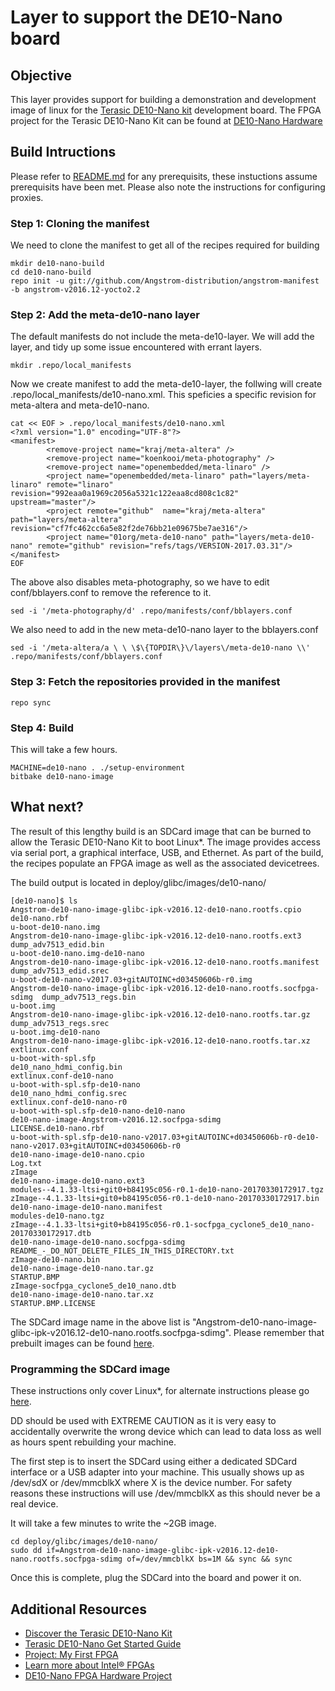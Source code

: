 # Layer to support the DE10-Nano board

## Objective
This layer provides support for building a demonstration and development image of linux for the [Terasic DE10-Nano kit](https://www.terasic.com.tw/cgi-bin/page/archive.pl?Language=English&CategoryNo=205&No=1046&PartNo=8) development board.  The FPGA project for the Terasic DE10-Nano Kit can be found at [DE10-Nano Hardware](https://github.com/01org/de10-nano-hardware)

## Build Intructions
Please refer to [README.md](https://github.com/Angstrom-distribution/angstrom-manifest/blob/master/README.md) for any prerequisits, these instuctions assume prerequisits have been met.  Please also note the instructions for configuring proxies.

### Step 1: Cloning the manifest
We need to clone the manifest to get all of the recipes required for building
```
mkdir de10-nano-build
cd de10-nano-build
repo init -u git://github.com/Angstrom-distribution/angstrom-manifest -b angstrom-v2016.12-yocto2.2 
```
### Step 2: Add the meta-de10-nano layer
The default manifests do not include the meta-de10-layer.  We will add the layer, and tidy up some issue encountered with errant layers.

```
mkdir .repo/local_manifests
```
Now we create manifest to add the meta-de10-layer, the follwing will create .repo/local_manifests/de10-nano.xml.  This speficies a specific revision for meta-altera and meta-de10-nano.

```
cat << EOF > .repo/local_manifests/de10-nano.xml
<?xml version="1.0" encoding="UTF-8"?>                                          
<manifest>                                                                      
        <remove-project name="kraj/meta-altera" />                              
        <remove-project name="koenkooi/meta-photography" />                     
        <remove-project name="openembedded/meta-linaro" />                      
        <project name="openembedded/meta-linaro" path="layers/meta-linaro" remote="linaro" revision="992eaa0a1969c2056a5321c122eaa8cd808c1c82" upstream="master"/>
        <project remote="github"  name="kraj/meta-altera" path="layers/meta-altera" revision="cf7fc462cc6a5e82f2de76bb21e09675be7ae316"/>
        <project name="01org/meta-de10-nano" path="layers/meta-de10-nano" remote="github" revision="refs/tags/VERSION-2017.03.31"/>
</manifest> 
EOF
```
The above also disables meta-photography, so we have to edit conf/bblayers.conf to remove the reference to it.
```
sed -i '/meta-photography/d' .repo/manifests/conf/bblayers.conf
```
We also need to add in the new meta-de10-nano layer to the bblayers.conf

```
sed -i '/meta-altera/a \ \ \$\{TOPDIR\}\/layers\/meta-de10-nano \\' .repo/manifests/conf/bblayers.conf
```

### Step 3: Fetch the repositories provided in the manifest
```
repo sync
```

### Step 4: Build
This will take a few hours. 
```
MACHINE=de10-nano . ./setup-environment
bitbake de10-nano-image
```

## What next?
The result of this lengthy build is an SDCard image that can be burned to allow the Terasic DE10-Nano Kit to boot Linux\*.  The image provides access via serial port, a graphical interface, USB, and Ethernet.  As part of the build, the recipes populate an FPGA image as well as the associated devicetrees.  

The build output is located in deploy/glibc/images/de10-nano/

```
[de10-nano]$ ls
Angstrom-de10-nano-image-glibc-ipk-v2016.12-de10-nano.rootfs.cpio           de10-nano.rbf                                                           u-boot-de10-nano.img
Angstrom-de10-nano-image-glibc-ipk-v2016.12-de10-nano.rootfs.ext3           dump_adv7513_edid.bin                                                   u-boot-de10-nano.img-de10-nano
Angstrom-de10-nano-image-glibc-ipk-v2016.12-de10-nano.rootfs.manifest       dump_adv7513_edid.srec                                                  u-boot-de10-nano-v2017.03+gitAUTOINC+d03450606b-r0.img
Angstrom-de10-nano-image-glibc-ipk-v2016.12-de10-nano.rootfs.socfpga-sdimg  dump_adv7513_regs.bin                                                   u-boot.img
Angstrom-de10-nano-image-glibc-ipk-v2016.12-de10-nano.rootfs.tar.gz         dump_adv7513_regs.srec                                                  u-boot.img-de10-nano
Angstrom-de10-nano-image-glibc-ipk-v2016.12-de10-nano.rootfs.tar.xz         extlinux.conf                                                           u-boot-with-spl.sfp
de10_nano_hdmi_config.bin                                                   extlinux.conf-de10-nano                                                 u-boot-with-spl.sfp-de10-nano
de10_nano_hdmi_config.srec                                                  extlinux.conf-de10-nano-r0                                              u-boot-with-spl.sfp-de10-nano-de10-nano
de10-nano-image-Angstrom-v2016.12.socfpga-sdimg                             LICENSE.de10-nano.rbf                                                   u-boot-with-spl.sfp-de10-nano-v2017.03+gitAUTOINC+d03450606b-r0-de10-nano-v2017.03+gitAUTOINC+d03450606b-r0
de10-nano-image-de10-nano.cpio                                              Log.txt                                                                 zImage
de10-nano-image-de10-nano.ext3                                              modules--4.1.33-ltsi+git0+b84195c056-r0.1-de10-nano-20170330172917.tgz  zImage--4.1.33-ltsi+git0+b84195c056-r0.1-de10-nano-20170330172917.bin
de10-nano-image-de10-nano.manifest                                          modules-de10-nano.tgz                                                   zImage--4.1.33-ltsi+git0+b84195c056-r0.1-socfpga_cyclone5_de10_nano-20170330172917.dtb
de10-nano-image-de10-nano.socfpga-sdimg                                     README_-_DO_NOT_DELETE_FILES_IN_THIS_DIRECTORY.txt                      zImage-de10-nano.bin
de10-nano-image-de10-nano.tar.gz                                            STARTUP.BMP                                                             zImage-socfpga_cyclone5_de10_nano.dtb
de10-nano-image-de10-nano.tar.xz                                            STARTUP.BMP.LICENSE

```
The SDCard image name in the above list is "Angstrom-de10-nano-image-glibc-ipk-v2016.12-de10-nano.rootfs.socfpga-sdimg".  Please remember that prebuilt images can be found [here](https://signin.intel.com/logout?target=https://software.intel.com/en-us/iot/hardware/fpga/de10-nano).

### Programming the SDCard image
These instructions only cover Linux\*, for alternate instructions please go [here](https://software.intel.com/en-us/write-image-to-micro-sd-card).

DD should be used with EXTREME CAUTION as it is very easy to accidentally overwrite the wrong device which can lead to data loss as well as hours spent rebuilding your machine.

The first step is to insert the SDCard using either a dedicated SDCard interface or a USB adapter into your machine.  This  usually shows up as /dev/sdX or /dev/mmcblkX where X is the device number.  For safety reasons these instructions will use /dev/mmcblkX as this should never be a real device.

It will take a few minutes to write the ~2GB image.
```
cd deploy/glibc/images/de10-nano/
sudo dd if=Angstrom-de10-nano-image-glibc-ipk-v2016.12-de10-nano.rootfs.socfpga-sdimg of=/dev/mmcblkX bs=1M && sync && sync
```
Once this is complete, plug the SDCard into the board and power it on.

 ## Additional Resources
* [Discover the Terasic DE10-Nano Kit](https://signin.intel.com/logout?target=https://software.intel.com/en-us/iot/hardware/fpga/de10-nano)
* [Terasic DE10-Nano Get Started Guide](https://software.intel.com/en-us/terasic-de10-nano-get-started-guide)
* [Project: My First FPGA](https://software.intel.com/en-us/articles/my-first-fpga)
* [Learn more about Intel® FPGAs](https://software.intel.com/en-us/iot/hardware/fpga/)
* [DE10-Nano FPGA Hardware Project](https://github.com/01org/de10-nano-hardware)
